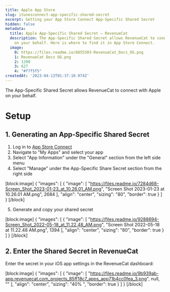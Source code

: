 ```yaml
---
title: Apple App Store
slug: itunesconnect-app-specific-shared-secret
excerpt: Getting your App Store Connect App-Specific Shared Secret
hidden: false
metadata:
  title: Apple App-Specific Shared Secret – RevenueCat
  description: The App-Specific Shared Secret allows RevenueCat to connect with Apple
    on your behalf. Here is where to find it in App Store Connect.
  image:
    0: https://files.readme.io/6855303-RevenueCat_Docs_OG.png
    1: RevenueCat Docs OG.png
    2: 1200
    3: 627
    4: "#f7f5f5"
createdAt: '2023-04-13T01:37:10.974Z'
---
```

The App-Specific Shared Secret allows RevenueCat to connect with Apple on your behalf. 

# Setup

## 1. Generating an App-Specific Shared Secret

1. Log in to [App Store Connect](https://appstoreconnect.apple.com/)
2. Navigate to "My Apps" and select your app
3. Select "App Information" under the "General" section from the left side menu
4. Select "Manage" under the App-Specific Share Secret section from the right side

[block:image]
{
  "images": [
    {
      "image": [
        "https://files.readme.io/7284d68-Screen_Shot_2023-01-23_at_10.26.01_AM.png",
        "Screen Shot 2023-01-23 at 10.26.01 AM.png",
        2684
      ],
      "align": "center",
      "sizing": "80",
      "border": true
    }
  ]
}
[/block]



5. Generate and copy your shared secret

[block:image]
{
  "images": [
    {
      "image": [
        "https://files.readme.io/9288694-Screen_Shot_2022-05-18_at_11.22.48_AM.png",
        "Screen Shot 2022-05-18 at 11.22.48 AM.png",
        1394
      ],
      "align": "center",
      "sizing": "80",
      "border": true
    }
  ]
}
[/block]



## 2. Enter the Shared Secret in RevenueCat

Enter the secret in your iOS app settings in the RevenueCat dashboard:

[block:image]
{
  "images": [
    {
      "image": [
        "https://files.readme.io/9b939ab-app.revenuecat.com_projects_85ff18c7_apps_app71b4cc0fea_3.png",
        null,
        ""
      ],
      "align": "center",
      "sizing": "40% ",
      "border": true
    }
  ]
}
[/block]